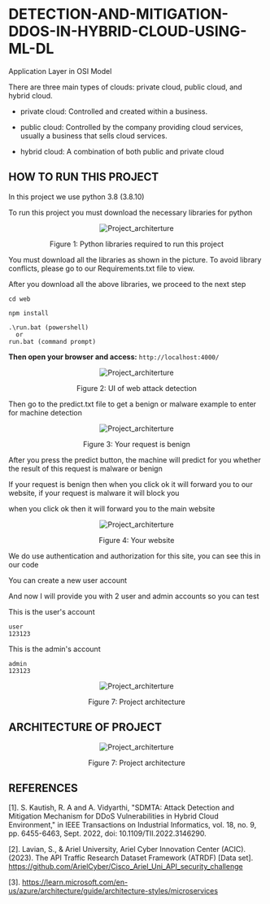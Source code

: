 # DETECTION-AND-MITIGATION-DDOS-IN-HYBRID-CLOUD-USING-ML-DL
Application Layer in OSI Model

There are three main types of clouds: private cloud, public cloud, and hybrid cloud.

+ private cloud: Controlled and created within a business.

+ public cloud: Controlled by the company providing cloud services, usually a business that sells cloud services.

+ hybrid cloud: A combination of both public and private cloud

## HOW TO RUN THIS PROJECT
In this project we use python 3.8 (3.8.10)

To run this project you must download the necessary libraries for python

<p align="center">
  <img alt="Project_architerture" src="https://github.com/Clapboiz/Detection-and-Mitigation-Web-Attack-in-Hybrid-Cloud-using-ML-DL/assets/112185647/3b13e42b-b000-4b52-9e9e-f389241d7a85">
</p>

<p align="center">
  Figure 1: Python libraries required to run this project
</p>

You must download all the libraries as shown in the picture. To avoid library conflicts, please go to our Requirements.txt file to view.

After you download all the above libraries, we proceed to the next step

```
cd web
```
```
npm install
```
```
.\run.bat (powershell)
  or
run.bat (command prompt)
```

**Then open your browser and access:** ```http://localhost:4000/```

<p align="center">
  <img alt="Project_architerture" src="https://github.com/Clapboiz/Detection-and-Mitigation-Web-Attack-in-Hybrid-Cloud-using-ML-DL/assets/112185647/7c6ded61-abd3-4c9f-8a06-b35b3f4e3700">
</p>

<p align="center">
  Figure 2: UI of web attack detection
</p>

Then go to the predict.txt file to get a benign or malware example to enter for machine detection

<p align="center">
  <img alt="Project_architerture" src="https://github.com/Clapboiz/Detection-and-Mitigation-Web-Attack-in-Hybrid-Cloud-using-ML-DL/assets/112185647/c771097a-4d14-422b-9a66-94f3fdd6d02a">
</p>

<p align="center">
  Figure 3: Your request is benign
</p>

After you press the predict button, the machine will predict for you whether the result of this request is malware or benign

If your request is benign then when you click ok it will forward you to our website, if your request is malware it will block you

when you click ok then it will forward you to the main website

<p align="center">
  <img alt="Project_architerture" src="https://github.com/Clapboiz/Detection-and-Mitigation-Web-Attack-in-Hybrid-Cloud-using-ML-DL/assets/112185647/ac351c70-5c02-4149-b5c7-538f8d0b2417">
</p>

<p align="center">
  Figure 4: Your website
</p>

We do use authentication and authorization for this site, you can see this in our code

You can create a new user account

And now I will provide you with 2 user and admin accounts so you can test

This is the user's account
```
user
123123
```

This is the admin's account
```
admin
123123
```



<p align="center">
  <img alt="Project_architerture" src="">
</p>

<p align="center">
  Figure 7: Project architecture
</p>


## ARCHITECTURE OF PROJECT
<p align="center">
  <img alt="Project_architerture" src="https://github.com/Clapboiz/Detection-and-Mitigation-DDoS-in-Hybrid-Cloud-using-ML-DL/assets/112185647/a8959dfc-2cf8-412c-9090-ca914251b64f">
</p>

<p align="center">
  Figure 7: Project architecture
</p>

## REFERENCES

[1]. S. Kautish, R. A and A. Vidyarthi, "SDMTA: Attack Detection and Mitigation Mechanism for DDoS Vulnerabilities in Hybrid Cloud Environment," in IEEE Transactions on Industrial Informatics, vol. 18, no. 9, pp. 6455-6463, Sept. 2022, doi: 10.1109/TII.2022.3146290.

[2]. Lavian, S., & Ariel University, Ariel Cyber Innovation Center (ACIC). (2023). The API Traffic Research Dataset Framework (ATRDF) [Data set]. https://github.com/ArielCyber/Cisco_Ariel_Uni_API_security_challenge

[3]. https://learn.microsoft.com/en-us/azure/architecture/guide/architecture-styles/microservices
